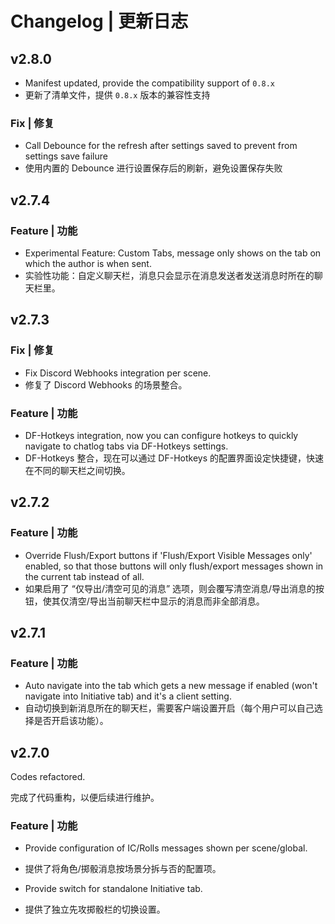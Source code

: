 # Changelog | 更新日志

## v2.8.0
- Manifest updated, provide the compatibility support of `0.8.x`
- 更新了清单文件，提供 `0.8.x` 版本的兼容性支持
### Fix | 修复
- Call Debounce for the refresh after settings saved to prevent from settings save failure
- 使用内置的 Debounce 进行设置保存后的刷新，避免设置保存失败

## v2.7.4
### Feature | 功能
- Experimental Feature: Custom Tabs, message only shows on the tab on which the author is when sent.
- 实验性功能：自定义聊天栏，消息只会显示在消息发送者发送消息时所在的聊天栏里。

## v2.7.3
### Fix | 修复
- Fix Discord Webhooks integration per scene.
- 修复了 Discord Webhooks 的场景整合。
### Feature | 功能
- DF-Hotkeys integration, now you can configure hotkeys to quickly navigate to chatlog tabs via DF-Hotkeys settings.
- DF-Hotkeys 整合，现在可以通过 DF-Hotkeys 的配置界面设定快捷键，快速在不同的聊天栏之间切换。

## v2.7.2
### Feature | 功能
- Override Flush/Export buttons if 'Flush/Export Visible Messages only' enabled, so that those buttons will only flush/export messages shown in the current tab instead of all.
- 如果启用了 “仅导出/清空可见的消息” 选项，则会覆写清空消息/导出消息的按钮，使其仅清空/导出当前聊天栏中显示的消息而非全部消息。

## v2.7.1
### Feature | 功能
- Auto navigate into the tab which gets a new message if enabled (won't navigate into Initiative tab) and it's a client setting.
- 自动切换到新消息所在的聊天栏，需要客户端设置开启（每个用户可以自己选择是否开启该功能）。

## v2.7.0
Codes refactored.

完成了代码重构，以便后续进行维护。
### Feature | 功能
- Provide configuration of IC/Rolls messages shown per scene/global.
- 提供了将角色/掷骰消息按场景分拆与否的配置项。

- Provide switch for standalone Initiative tab.
- 提供了独立先攻掷骰栏的切换设置。
